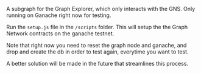 A subgraph for the Graph Explorer, which only interacts with the GNS. Only running on Ganache right now for testing. 

Run the `setup.js` file in the `/scripts` folder. This will setup the the Graph Network contracts on the ganache testnet. 

Note that right now you need to reset the graph node and ganache, and drop and create the db in order to test again, everytime you want to test. 
 
A better solution will be made in the future that streamlines this process. 